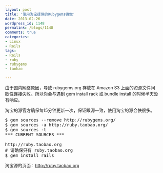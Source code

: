 ```yaml
---
layout: post
title: '使用淘宝提供的Rubygems镜像'
date: 2013-02-26
wordpress_id: 1148
permalink: /blogs/1148
comments: true
categories:
- Linux
- Rails
tags:
- Rails
- ruby
- rubygems
- taobao

---
```

由于国内网络原因，导致 rubygems.org 存放在 Amazon S3 上面的资源文件间歇性连接失败。所以你会与遇到 gem install rack 或 bundle install 的时候半天没有响应。

淘宝的源官方确保每15分钟更新一次，保证跟源一致，使用淘宝的源会快很多。

<pre class="prettyprint linenums">
$ gem sources --remove http://rubygems.org/
$ gem sources -a http://ruby.taobao.org/
$ gem sources -l
*** CURRENT SOURCES ***

http://ruby.taobao.org
# 请确保只有 ruby.taobao.org
$ gem install rails
</pre>

淘宝源的页面：http://ruby.taobao.org
